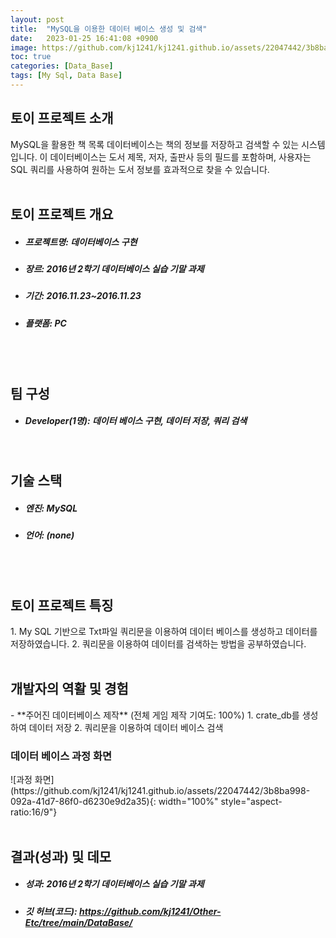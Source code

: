 ```yaml
---
layout: post
title:  "MySQL을 이용한 데이터 베이스 생성 및 검색"
date:   2023-01-25 16:41:08 +0900
image: https://github.com/kj1241/kj1241.github.io/assets/22047442/3b8ba998-092a-41d7-86f0-d6230e9d2a35
toc: true
categories: [Data_Base]
tags: [My Sql, Data Base]
---
```


<h2><green1_h2> 토이 프로젝트 소개 </green1_h2></h2>
MySQL을 활용한 책 목록 데이터베이스는 책의 정보를 저장하고 검색할 수 있는 시스템입니다.  
이 데이터베이스는 도서 제목, 저자, 출판사 등의 필드를 포함하며, 사용자는 SQL 쿼리를 사용하여 원하는 도서 정보를 효과적으로 찾을 수 있습니다.  

<br>
<br>
<h2><green1_h2> 토이 프로젝트 개요 </green1_h2></h2><ul>
<li><h5><green1_h5>프로젝트명: </green1_h5><span> 데이터베이스 구현 </span></h5></li>
<li><h5><green1_h5>장르: </green1_h5><span> 2016년 2학기 데이터베이스 실습 기말 과제  </span></h5></li>
<li><h5><green1_h5>기간: </green1_h5><span> 2016.11.23~2016.11.23</span></h5></li>
<li><h5><green1_h5>플랫폼: </green1_h5><span> PC </span></h5></li></ul>


<br>
<br>
<h2><green1_h2> 팀 구성 </green1_h2></h2><ul> 
<li><h5><green1_h5>Developer(1명): </green1_h5><span> 데이터 베이스 구현, 데이터 저장, 쿼리 검색 </span></h5></li>
</ul>

<br>
<h2><green1_h2> 기술 스택 </green1_h2></h2><ul>
<li><h5><green1_h5>엔진: </green1_h5><span> MySQL </span></h5></li>
<li><h5><green1_h5>언어: </green1_h5><span> (none) </span></h5></li>
</ul>

<br>
<br>
<h2 ><green1_h2> 토이 프로젝트 특징 </green1_h2></h2>
1. My SQL 기반으로 Txt파일 쿼리문을 이용하여 데이터 베이스를 생성하고 데이터를 저장하였습니다.
2. 쿼리문을 이용하여 데이터를 검색하는 방법을 공부하였습니다.

<br>
<br>
<h2><green1_h2> 개발자의 역활 및 경험 </green1_h2></h2>
- **주어진 데이터베이스 제작** <span><red1_error>(전체 게임 제작 기여도: 100%)</red1_error></span>
    1. crate_db를 생성하여 데이터 저장
    2. 쿼리문을 이용하여 데이터 베이스 검색


<br>
<h3><green1_h3> 데이터 베이스 과정 화면 </green1_h3></h3>
![과정 화면](https://github.com/kj1241/kj1241.github.io/assets/22047442/3b8ba998-092a-41d7-86f0-d6230e9d2a35){: width="100%" style="aspect-ratio:16/9"}


<br>
<br>
<h2><green1_h2> 결과(성과) 및 데모 </green1_h2></h2>
<ul>
<li><h5><green1_h5>성과: </green1_h5><span> 2016년 2학기 데이터베이스 실습 기말 과제 </span></h5></li>
<li><h5><green1_h5>깃 허브(코드): </green1_h5><span> 
<a href="https://github.com/kj1241/Other-Etc/tree/main/DataBase/">https://github.com/kj1241/Other-Etc/tree/main/DataBase/</a></span></h5></li>
</ul>
